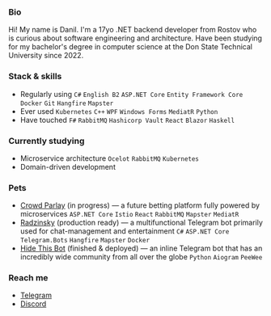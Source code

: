 ### Bio
Hi! My name is Danil. I'm a 17yo .NET backend developer from Rostov who is curious about software engineering and architecture. Have been studying for my bachelor's degree in computer science at the Don State Technical University since 2022.

### Stack & skills
- Regularly using `C#` `English B2` `ASP.NET Core` `Entity Framework Core` `Docker` `Git` `Hangfire` `Mapster`
- Ever used `Kubernetes` `C++` `WPF` `Windows Forms` `MediatR` `Python`
- Have touched `F#` `RabbitMQ` `Hashicorp Vault` `React` `Blazor` `Haskell`

### Currently studying
- Microservice architecture `Ocelot` `RabbitMQ` `Kubernetes`
- Domain-driven development

### Pets
- [Crowd Parlay](https://github.com/crowd-parlay) (in progress) — a future betting platform fully powered by microservices `ASP.NET Core` `Istio` `React` `RabbitMQ` `Mapster` `MediatR`
- [Radzinsky](https://github.com/undrcrxwn/radzinsky) (production ready) — a multifunctional Telegram bot primarily used for chat-management and entertainment `C#` `ASP.NET Core` `Telegram.Bots` `Hangfire` `Mapster` `Docker`
- [Hide This Bot](https://github.com/undrcrxwn/hide-this-bot) (finished & deployed) — an inline Telegram bot that has an incredibly wide community from all over the globe `Python` `Aiogram` `PeeWee`

### Reach me
- [Telegram](https://t.me/undrcrxwn)
- [Discord](https://discordapp.com/users/764185797200969748)
